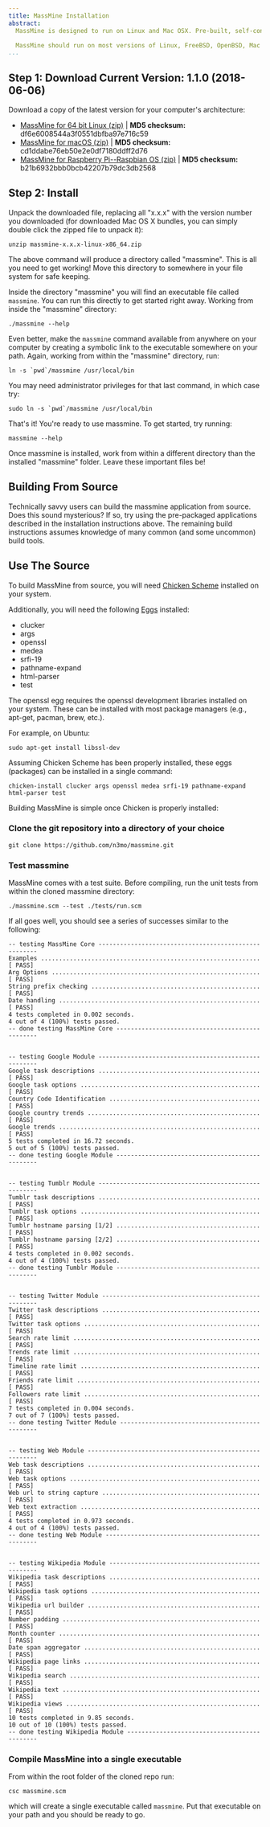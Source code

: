 ```yaml
---
title: MassMine Installation
abstract:
  MassMine is designed to run on Linux and Mac OSX. Pre-built, self-contained application bundles are available for both. Installation is as simple as downloading the latest zip or tarball and unpacking the files. Currently, versions are available for 64 bit operating systems.

  MassMine should run on most versions of Linux, FreeBSD, OpenBSD, Mac OS X, and the Raspberry Pi (Raspbian OS). Savvy users are encouraged to build MassMine from source (and share their experiences). Build instructions follow below.
...
```


## Step 1: Download Current Version: 1.1.0 (2018-06-06)

Download a copy of the latest version for your computer's architecture:
<ul class="install-list">
  <li><a href="http://www.massmine.org/downloads/massmine-1.1.0-linux-x86_64.zip"><i class="fa fa-download"></i>   MassMine for 64 bit Linux (zip)</a> | <b>MD5 checksum:</b> df6e6008544a3f0551dbfba97e716c59</li>
  <li><a href="http://www.massmine.org/downloads/massmine-1.0.2-OSX-10.10.5.zip"><i class="fa fa-download"></i>   MassMine for macOS (zip)</a> | <b>MD5 checksum:</b> cd1ddabe76eb50e2e0df7180ddff2d76</li>
  <li><a href="http://www.massmine.org/downloads/massmine-1.1.0-linux-ARM.zip"><i class="fa fa-download"></i>   MassMine for Raspberry Pi--Raspbian OS (zip)</a> | <b>MD5 checksum:</b> b21b6932bbb0bcb42207b79dc3db2568</li>
</ul>

## Step 2: Install

Unpack the downloaded file, replacing all "x.x.x" with the version number you downloaded (for downloaded Mac OS X bundles, you can simply double click the zipped file to unpack it):

    unzip massmine-x.x.x-linux-x86_64.zip

The above command will produce a directory called "massmine". This is all you need to get working! Move this directory to somewhere in your file system for safe keeping.

Inside the directory "massmine" you will find an executable file called `massmine`. You can run this directly to get started right away. Working from inside the "massmine" directory:

    ./massmine --help

Even better, make the `massmine` command available from anywhere on your computer by creating a symbolic link to the executable somewhere on your path. Again, working from within the "massmine" directory, run:

    ln -s `pwd`/massmine /usr/local/bin

You may need administrator privileges for that last command, in which case try:

    sudo ln -s `pwd`/massmine /usr/local/bin

That's it! You're ready to use massmine. To get started, try running:

    massmine --help

<div class="hint">Once massmine is installed, work from within a different directory than the installed "massmine" folder. Leave these important files be!</div>

## Building From Source

Technically savvy users can build the massmine application from source. Does this sound mysterious? If so, try using the pre-packaged applications described in the installation instructions above. The remaining build instructions assumes knowledge of many common (and some uncommon) build tools.

## Use The Source

To build MassMine from source, you will need [Chicken Scheme](http://www.call-cc.org/) installed on your system.

Additionally, you will need the following [Eggs](http://wiki.call-cc.org/eggs) installed:

* clucker
* args
* openssl
* medea
* srfi-19
* pathname-expand
* html-parser
* test

The openssl egg requires the openssl development libraries installed on your system. These can be installed with most package managers (e.g., apt-get, pacman, brew, etc.).

For example, on Ubuntu:

    sudo apt-get install libssl-dev

Assuming Chicken Scheme has been properly installed, these eggs (packages) can be installed in a single command:

    chicken-install clucker args openssl medea srfi-19 pathname-expand html-parser test

Building MassMine is simple once Chicken is properly installed:

### Clone the git repository into a directory of your choice

    git clone https://github.com/n3mo/massmine.git

### Test massmine

MassMine comes with a test suite. Before compiling, run the unit tests from within the cloned massmine directory:

    ./massmine.scm --test ./tests/run.scm
	
If all goes well, you should see a series of successes similar to the following:

    -- testing MassMine Core -----------------------------------------------------
    Examples ............................................................. [ PASS]
    Arg Options .......................................................... [ PASS]
    String prefix checking ............................................... [ PASS]
    Date handling ........................................................ [ PASS]
    4 tests completed in 0.002 seconds.
    4 out of 4 (100%) tests passed.
    -- done testing MassMine Core ------------------------------------------------
     
     
    -- testing Google Module -----------------------------------------------------
    Google task descriptions ............................................. [ PASS]
    Google task options .................................................. [ PASS]
    Country Code Identification .......................................... [ PASS]
    Google country trends ................................................ [ PASS]
    Google trends ........................................................ [ PASS]
    5 tests completed in 16.72 seconds.
    5 out of 5 (100%) tests passed.
    -- done testing Google Module ------------------------------------------------
     
     
    -- testing Tumblr Module -----------------------------------------------------
    Tumblr task descriptions ............................................. [ PASS]
    Tumblr task options .................................................. [ PASS]
    Tumblr hostname parsing [1/2] ........................................ [ PASS]
    Tumblr hostname parsing [2/2] ........................................ [ PASS]
    4 tests completed in 0.002 seconds.
    4 out of 4 (100%) tests passed.
    -- done testing Tumblr Module ------------------------------------------------
     
     
    -- testing Twitter Module ----------------------------------------------------
    Twitter task descriptions ............................................ [ PASS]
    Twitter task options ................................................. [ PASS]
    Search rate limit .................................................... [ PASS]
    Trends rate limit .................................................... [ PASS]
    Timeline rate limit .................................................. [ PASS]
    Friends rate limit ................................................... [ PASS]
    Followers rate limit ................................................. [ PASS]
    7 tests completed in 0.004 seconds.
    7 out of 7 (100%) tests passed.
    -- done testing Twitter Module -----------------------------------------------
     
     
    -- testing Web Module --------------------------------------------------------
    Web task descriptions ................................................ [ PASS]
    Web task options ..................................................... [ PASS]
    Web url to string capture ............................................ [ PASS]
    Web text extraction .................................................. [ PASS]
    4 tests completed in 0.973 seconds.
    4 out of 4 (100%) tests passed.
    -- done testing Web Module ---------------------------------------------------
     
     
    -- testing Wikipedia Module --------------------------------------------------
    Wikipedia task descriptions .......................................... [ PASS]
    Wikipedia task options ............................................... [ PASS]
    Wikipedia url builder ................................................ [ PASS]
    Number padding ....................................................... [ PASS]
    Month counter ........................................................ [ PASS]
    Date span aggregator ................................................. [ PASS]
    Wikipedia page links ................................................. [ PASS]
    Wikipedia search ..................................................... [ PASS]
    Wikipedia text ....................................................... [ PASS]
    Wikipedia views ...................................................... [ PASS]
    10 tests completed in 9.85 seconds.
    10 out of 10 (100%) tests passed.
    -- done testing Wikipedia Module ---------------------------------------------

### Compile MassMine into a single executable

From within the root folder of the cloned repo run:

    csc massmine.scm

which will create a single executable called `massmine`. Put that executable on your path and you should be ready to go.
